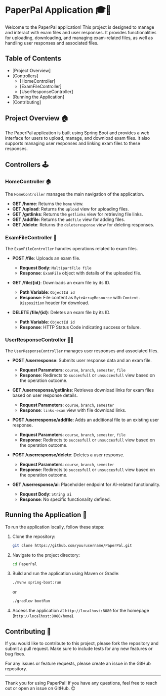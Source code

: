 # PaperPal Application 🎓📁

Welcome to the PaperPal application! This project is designed to manage and interact with exam files and user responses. It provides functionalities for uploading, downloading, and managing exam-related files, as well as handling user responses and associated files.

## Table of Contents

- [Project Overview]
- [Controllers]
  - [HomeController]
  - [ExamFileController]
  - [UserResponseController]
- [Running the Application]
- [Contributing]

## Project Overview 🏠

The PaperPal application is built using Spring Boot and provides a web interface for users to upload, manage, and download exam files. It also supports managing user responses and linking exam files to these responses.

## Controllers 🕹️

### HomeController 🏠

The `HomeController` manages the main navigation of the application.

- **GET /home**: Returns the `home` view.
- **GET /upload**: Returns the `upload` view for uploading files.
- **GET /getlinks**: Returns the `getlinks` view for retrieving file links.
- **GET /addfile**: Returns the `addfile` view for adding files.
- **GET /delete**: Returns the `deleteresponse` view for deleting responses.

### ExamFileController 📄

The `ExamFileController` handles operations related to exam files.

- **POST /file**: Uploads an exam file.
  - **Request Body**: `MultipartFile file`
  - **Response**: `ExamFile` object with details of the uploaded file.

- **GET /file/{id}**: Downloads an exam file by its ID.
  - **Path Variable**: `ObjectId id`
  - **Response**: File content as `ByteArrayResource` with `Content-Disposition` header for download.

- **DELETE /file/{id}**: Deletes an exam file by its ID.
  - **Path Variable**: `ObjectId id`
  - **Response**: HTTP Status Code indicating success or failure.

### UserResponseController 🧑‍🎓

The `UserResponseController` manages user responses and associated files.

- **POST /userresponse**: Submits user response data and an exam file.
  - **Request Parameters**: `course`, `branch`, `semester`, `file`
  - **Response**: Redirects to `succesfull` or `unsuccesfull` view based on the operation outcome.

- **GET /userresponse/getlinks**: Retrieves download links for exam files based on user response details.
  - **Request Parameters**: `course`, `branch`, `semester`
  - **Response**: `links-exam` view with file download links.

- **POST /userresponse/addfile**: Adds an additional file to an existing user response.
  - **Request Parameters**: `course`, `branch`, `semester`, `file`
  - **Response**: Redirects to `succesfull` or `unsuccesfull` view based on the operation outcome.

- **POST /userresponse/delete**: Deletes a user response.
  - **Request Parameters**: `course`, `branch`, `semester`
  - **Response**: Redirects to `succesfull` or `unsuccesfull` view based on the operation outcome.

- **GET /userresponse/ai**: Placeholder endpoint for AI-related functionality.
  - **Request Body**: `String ai`
  - **Response**: No specific functionality defined.

## Running the Application 🚀

To run the application locally, follow these steps:

1. Clone the repository:

    ```sh
    git clone https://github.com/yourusername/PaperPal.git
    ```

2. Navigate to the project directory:

    ```sh
    cd PaperPal
    ```

3. Build and run the application using Maven or Gradle:

    ```sh
    ./mvnw spring-boot:run
    ```

    or

    ```sh
    ./gradlew bootRun
    ```

4. Access the application at `http://localhost:8080` for the homepage (`http://localhost:8080/home`).

## Contributing 🤝

If you would like to contribute to this project, please fork the repository and submit a pull request. Make sure to include tests for any new features or bug fixes.

For any issues or feature requests, please create an issue in the GitHub repository.

---

Thank you for using PaperPal! If you have any questions, feel free to reach out or open an issue on GitHub. 😊

